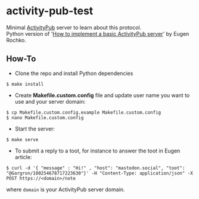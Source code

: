 # activity-pub-test

Minimal [ActivityPub](https://www.w3.org/TR/activitypub/) server to learn about this protocol.  
Python version of '[How to implement a basic ActivityPub server](https://blog.joinmastodon.org/2018/06/how-to-implement-a-basic-activitypub-server/)' by Eugen Rochko.   

## How-To

* Clone the repo and install Python dependencies
```shell
$ make install
```

* Create **Makefile.custom.config** file and update user name you want to use and your server domain:  
```shell
$ cp Makefile.custom.config.example Makefile.custom.config
$ nano Makefile.custom.config
```

* Start the server:  
```shell
$ make serve
```

* To submit a reply to a toot, for instance to answer the toot in Eugen article:
```shell
$ curl -d '{ "message" : "Hi!" , "host": "mastodon.social", "toot": "@Gargron/100254678717223630"}' -H "Content-Type: application/json" -X POST https://<domain>/note
```
where `domain` is your ActivityPub server domain.